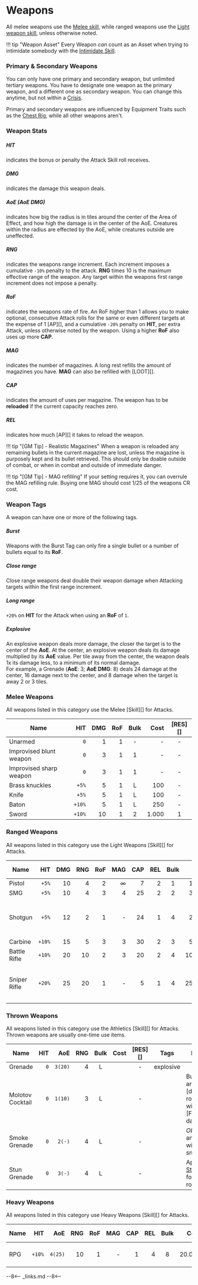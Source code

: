 # Weapons

All melee weapons use the [Melee skill](/character/skills#melee), while ranged
weapons use the [Light weapon skill](/character/skills#light-weapons), unless
otherwise noted.

!!! tip "Weapon Asset"
    Every Weapon *can* count as an Asset when trying to intimidate somebody with
    the [Intimidate Skill](/character/skills/#intimidate).

### Primary & Secondary Weapons

You can only have one primary and secondary weapon, but unlimited tertiary
weapons. You have to designate one weapon as the primary weapon, and a different
one as secondary weapon. You can change this anytime, but not within a
[Crisis](/crisis).

Primary and secondary weapons are influenced by Equipment Traits such as the
[Chest Rig](/equipment/traits#chest-rig), while all other weapons aren't.

### Weapon Stats

<div class="qs-list-test full-width" markdown="1">

##### HIT

indicates the bonus or penalty the Attack Skill roll receives.

##### DMG

indicates the damage this weapon deals.

##### AoE (AoE DMG)

indicates how big the radius is in tiles around the center of the Area of
Effect, and how high the damage is in the center of the AoE. Creatures within
the radius are effected by the AoE, while creatures outside are uneffected.

##### RNG

indicates the weapons range increment. Each increment imposes a cumulative
`-10%` penalty to the attack. **RNG** times 10 is the maximum effective range of
the weapon. Any target within the weapons first range increment does not impose
a penalty.

##### RoF

indicates the weapons rate of fire. An RoF higher than 1 allows you to make
optional, consecutive Attack rolls for the same or even different targets at the
expense of 1 [AP][], and a cumulative `-20%` penalty on **HIT**, per extra
Attack, unless otherwise noted by the weapon. Using a higher **RoF** also uses
up more **CAP**.

##### MAG

indicates the number of magazines. A long rest refills the amount of magazines
you have. **MAG** can also be refilled with [LOOT][].

##### CAP

indicates the amount of uses per magazine. The weapon has to be **reloaded** if
the current capacity reaches zero.

##### REL

indicates how much [AP][] it takes to reload the weapon.
</div>

!!! tip "[GM Tip] - Realistic Magazines"
    When a weapon is reloaded any remaining bullets in the current magazine are
    lost, unless the magazine is purposely kept and its bullet retrieved. This
    should only be doable outside of combat, or when in combat and outside of
    immediate danger.

!!! tip "[GM Tip] - MAG refilling"
    If your setting requires it, you can overrule the MAG refilling rule. Buying
    one MAG should cost 1/25 of the weapons CR cost.

### Weapon Tags

A weapon can have one or more of the following tags.

<div class="qs-list-test full-width" markdown="1">

##### Burst

Weapons with the Burst Tag can only fire a single bullet or a number of bullets
equal to its **RoF**.

##### Close range

Close range weapons deal double their weapon damage when Attacking targets
within the first range increment.

##### Long range

`+20%` on **HIT** for the Attack when using an **RoF** of `1`.

##### Explosive

An explosive weapon deals more damage, the closer the target is to the center of
the **AoE**. At the center, an explosive weapon deals its damage multiplied by
its **AoE** value. Per tile away from the center, the weapon deals 1x its damage
less, to a minimum of its normal damage.
<br>
For example, a Grenade (**AoE**: 3; **AoE DMG**: 8) deals 24 damage at the
center, 16 damage next to the center, and 8 damage when the target is away 2 or
3 tiles.

</div>

### Melee Weapons

All weapons listed in this category use the Melee [Skill][] for Attacks.



| Name                    |    HIT | DMG | RoF | Bulk |  Cost | [RES][] |
|-------------------------|-------:|----:|----:|:----:|------:|:-------:|
| Unarmed                 |    `0` |   1 |   1 |  -   |     - |    -    |
| Improvised blunt weapon |    `0` |   3 |   1 |  1   |     - |    -    |
| Improvised sharp weapon |    `0` |   3 |   1 |  1   |     - |    -    |
| Brass knuckles          |  `+5%` |   5 |   1 |  L   |   100 |    -    |
| Knife                   |  `+5%` |   5 |   1 |  L   |   100 |    -    |
| Baton                   | `+10%` |   5 |   1 |  L   |   250 |    -    |
| Sword                   | `+10%` |  10 |   1 |  2   | 1.000 |    1    |

### Ranged Weapons

All weapons listed in this category use the Light Weapons [Skill][] for Attacks.

| Name         |    HIT | DMG | RNG | RoF | MAG | CAP | REL | Bulk |   Cost | [RES][] | Tags                          |
|--------------|-------:|----:|----:|----:|----:|----:|----:|:----:|-------:|:-------:|-------------------------------|
| Pistol       |  `+5%` |  10 |   4 |   2 |   ∞ |   7 |   2 |  1   |  1.000 |    -    |                               |
| SMG          |  `+5%` |  10 |   4 |   3 |   4 |  25 |   2 |  2   |  3.000 |    1    |                               |
| Shotgun      |  `+5%` |  12 |   2 |   1 |   - |  24 |   1 |  4   |  2.500 |    1    | Attack: 3 [AP][]; close range |
| Carbine      | `+10%` |  15 |   5 |   3 |   3 |  30 |   2 |  3   |  5.000 |    2    |                               |
| Battle Rifle | `+10%` |  20 |  10 |   2 |   3 |  20 |   2 |  4   | 10.000 |    2    | long range                    |
| Sniper Rifle | `+20%` |  25 |  20 |   1 |   - |   5 |   1 |  4   | 25.000 |    3    | Attack: 3 [AP][]; long range  |

### Thrown Weapons

All weapons listed in this category use the Athletics [Skill][] for Attacks.
Thrown weapons are usually one-time use items.

| Name             | HIT |     AoE | RNG | Bulk | Cost | [RES][] | Tags      | Notes                                                  |
|------------------|----:|--------:|----:|:----:|-----:|:-------:|-----------|--------------------------------------------------------|
| Grenade          | `0` | `3(20)` |   4 |  L   |      |    -    | explosive |                                                        |
| Molotov Cocktail | `0` | `1(10)` |   3 |  L   |      |    -    |           | Burns an area for [d10][] rounds with [Fire][] damage. |
| Smoke Grenade    | `0` |  `2(-)` |   4 |  L   |      |    -    |           | *Obscures* an area with smoke.                         |
| Stun Grenade     | `0` |  `3(-)` |   4 |  L   |      |    -    |           | Applies [Stunned](/crisis#stunned) for 1 round.        |

### Heavy Weapons

All weapons listed in this category use Heavy Weapons [Skill][] for Attacks.

| Name |    HIT |     AoE | RNG | RoF | MAG | CAP | REL | Bulk |   Cost | [RES][] | Tags                        |
|------|-------:|--------:|----:|----:|----:|----:|----:|:----:|-------:|:-------:|-----------------------------|
| RPG  | `+10%` | `4(25)` |  10 |   1 |   - |   1 |   4 |  8   | 20.000 |    4    | Attack: 4 [AP][]; explosive |

--8<--
_links.md
--8<--
